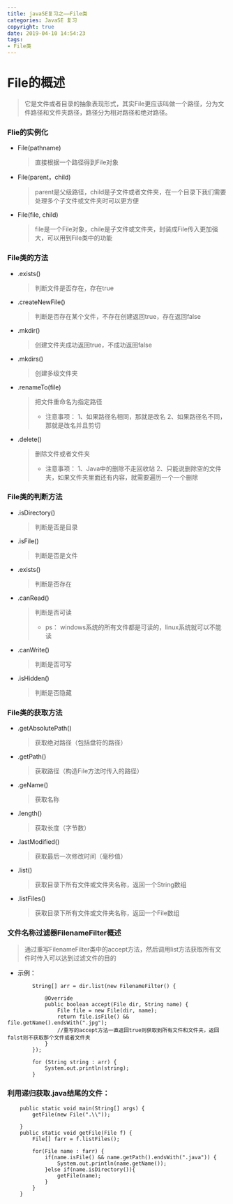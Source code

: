 ```yaml
---
title: javaSE复习之——File类
categories: JavaSE 复习
copyright: true
date: 2019-04-10 14:54:23
tags:
- File类
---
```

# File的概述
> 它是文件或者目录的抽象表现形式，其实File更应该叫做一个路径，分为文件路径和文件夹路径，路径分为相对路径和绝对路径。

### Flie的实例化
- File(pathname)	
	> 直接根据一个路径得到File对象
- File(parent，child)
	> parent是父级路径，child是子文件或者文件夹，在一个目录下我们需要处理多个子文件或文件夹时可以更方便
- File(file, child)
	> file是一个File对象，chile是子文件或文件夹，封装成File传入更加强大，可以用到File类中的功能

<!--more-->

### File类的方法
- .exists()
	> 判断文件是否存在，存在true
- .createNewFile()
	> 判断是否存在某个文件，不存在创建返回true，存在返回false
- .mkdir()
	> 创建文件夹成功返回true，不成功返回false
- .mkdirs()
	> 创建多级文件夹
- .renameTo(file)
	> 把文件重命名为指定路径
	> 
	> - 注意事项：
	> 1、如果路径名相同，那就是改名
	> 2、如果路径名不同，那就是改名并且剪切
- .delete()
	> 删除文件或者文件夹
	> 
	> - 注意事项：
	> 1、Java中的删除不走回收站
	> 2、只能说删除空的文件夹，如果文件夹里面还有内容，就需要遍历一个一个删除

### File类的判断方法
- .isDirectory()	
	> 判断是否是目录
- .isFile()
	> 判断是否是文件
- .exists()
	> 判断是否存在
- .canRead()	
	> 判断是否可读
	> - ps：
	> windows系统的所有文件都是可读的，linux系统就可以不能读
- .canWrite()
	> 判断是否可写
- .isHidden()
	> 判断是否隐藏


### File类的获取方法
- .getAbsolutePath()
	> 获取绝对路径（包括盘符的路径）
- .getPath()
	> 获取路径（构造File方法时传入的路径）
- .geName()
	> 获取名称
- .length()
	> 获取长度（字节数）
- .lastModified()
	> 获取最后一次修改时间（毫秒值）
- .list()
	> 获取目录下所有文件或文件夹名称，返回一个String数组
- .listFiles()
	> 获取目录下所有文件或文件夹名称，返回一个File数组


### 文件名称过滤器FilenameFilter概述
> 通过重写FilenameFilter类中的accept方法，然后调用list方法获取所有文件时传入可以达到过滤文件的目的

- 示例：

```
		String[] arr = dir.list(new FilenameFilter() {

			@Override
			public boolean accept(File dir, String name) {
				File file = new File(dir, name);
				return file.isFile() && file.getName().endsWith(".jpg");
				//重写的accept方法一直返回true则获取到所有文件和文件夹，返回falst则不获取那个文件或者文件夹
			}
		});
		
		for (String string : arr) {
			System.out.println(string);
		}
```


### 利用递归获取.java结尾的文件：
```
    public static void main(String[] args) {
        getFile(new File(".\\"));

    }
    public static void getFile(File f) {
        File[] farr = f.listFiles();

        for(File name : farr) {
            if(name.isFile() && name.getPath().endsWith(".java")) {
                System.out.println(name.getName());
            }else if(name.isDirectory()){
                getFile(name);
            }
        }
    }

```
